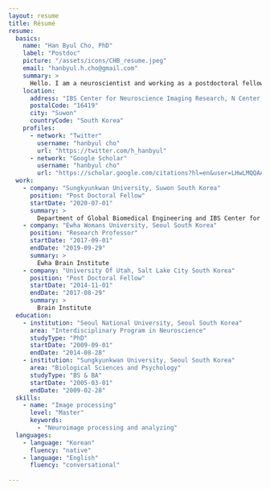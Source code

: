 ```yaml
---
layout: resume
title: Résumé
resume:
  basics:
    name: "Han Byul Cho, PhD"
    label: "Postdoc"
    picture: "/assets/icons/CHB_resume.jpeg"
    email: "hanbyul.h.cho@gmail.com"
    summary: >
      Hello. I am a neuroscientist and working as a postdoctoral fellow at Sungkyunkwan University, and IBS Center for Neuroscience Imaging Research (CNIR) in South Korea. I have studied the structural and functional brain associated mental disorders and head impacts. Currently, I am researching the neurodevelopmental disorders and affective disorders in children and adolescence with my Mentor and colleagues at COMBINE lab in Sungkyunkwan University.
    location:
      address: "IBS Center for Neuroscience Imaging Research, N Center, Sungkyunkwan University, Seobu-ro 2066, Jangan-gu"
      postalCode: "16419"
      city: "Suwon"
      countryCode: "South Korea"
    profiles:
      - network: "Twitter"
        username: "hanbyul cho"
        url: "https://twitter.com/h_hanbyul"
      - network: "Google Scholar"
        username: "hanbyul cho"
        url: "https://scholar.google.com/citations?hl=en&user=LHwLMQQAAAAJ&view_op=list_works"
  work:
    - company: "Sungkyunkwan University, Suwon South Korea"
      position: "Post Doctoral Fellow"
      startDate: "2020-07-01"
      summary: >
        Department of Global Biomedical Engineering and IBS Center for Neuroscience Imaging Research
    - company: "Ewha Womans University, Seoul South Korea"
      position: "Research Professor"
      startDate: "2017-09-01"
      endDate: "2019-09-29"
      summary: >
        Ewha Brain Institute 
    - company: "University Of Utah, Salt Lake City South Korea"
      position: "Post Doctoral Fellow"
      startDate: "2014-11-01"
      endDate: "2017-08-29"
      summary: >
        Brain Institute 
  education:
    - institution: "Seoul National University, Seoul South Korea"
      area: "Interdisciplinary Program in Neuroscience"
      studyType: "PhD"
      startDate: "2009-09-01"
      endDate: "2014-08-28"
    - institution: "Sungkyunkwan University, Seoul South Korea"
      area: "Biological Sciences and Psychology"
      studyType: "BS & BA"
      startDate: "2005-03-01"
      endDate: "2009-02-28"
  skills:
    - name: "Image processing"
      level: "Master"
      keywords:
        - "Neuroimage processing and analyzing"
  languages:
    - language: "Korean"
      fluency: "native"
    - language: "English"
      fluency: "conversational"
      
---
```

